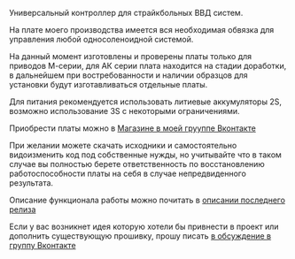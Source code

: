 Универсальный контроллер для страйкбольных ВВД систем.

На плате моего производства имеется вся необходимая обвязка для управления любой односоленоидной системой.

На данный момент изготовлены и проверены платы только для приводов М-серии, для АК серии плата находится на стадии доработки, в дальнейшем при востребованности и наличии образцов для установки будут изготавливаться отдельные платы.

Для питания рекомендуется использовать литиевые аккумуляторы 2S, возможно использование 3S с некоторыми ограничениями.

Приобрести платы можно в [Магазине в моей грууппе Вконтакте](https://vk.com/ztv_airsoft)

При желании можете скачать исходники и самостоятельно видоизменить код под собственные нужды, но учитывайте что в таком случае вы полностью берете ответственность по восстановлению работоспособности платы на себя в случае непредвиденного результата.

Описание функционала работы можно почитать в [описании последнего релиза](https://github.com/ZTVairsoft/HPA_control/releases)

Если у вас возникнет идея которую хотели бы привнести в проект или дополнить существующую прошивку, прошу писать [в обсуждение в группу Вконтакте](https://vk.me/join/ABcu1kOXHYrJE26zd_ZwnR4Hmzm7xTRIs4s=)
